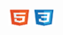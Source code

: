 
<div style="display: inline_block"><br>
  <img align="center" alt="teh-HTML" height="30" width="40" src="https://raw.githubusercontent.com/devicons/devicon/master/icons/html5/html5-original.svg">
  <img align="center" alt="teh-CSS" height="30" width="40" src="https://raw.githubusercontent.com/devicons/devicon/master/icons/css3/css3-original.svg">  
</div>
